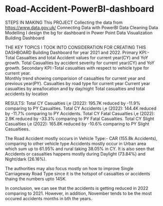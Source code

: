 # Road-Accident-PowerBI-dashboard

STEPS IN MAKING This PROJECT
Collecting the data from https://www.data.gov.uk/
Connecting Data with PowerBI
Data Cleaning 
Data Modelling
I design the bg for dashboard in Power Point
Data Visualization
Building Dashboard


THE KEY TOPICS I TOOK INTO CONSIDERATION FOR CREATING THIS DASHBOARD
Building Dashboard for year 2021 and 2022.
Primary KPI:- Total Casualties and total Accident values for current year(CY) and YoY growth.
              Total Casualties by accident severity for current year(CY) and YoY growth.
Secondary KPI:-Total casualties with respect to vehicle type for current year.   
               Monthly trend showing comparision of casualties for current year and previous year(PY).
Casualties by road type for current year
Current year casualties by area/location and by day/night
Total casualties and total accidents by location    


RESULTS:
Total CY Casualties i,e (2022): 195.7K reduced by -11.9% comparing to PY Casualties.
Total CY Accidents i,e (2022): 144.4K reduced by -11.7% comparing to PY Accidents.
Total CY Fatal Casualties i,e (2022): 2.9K reduced by -33.3% comparing to PY Fatal Casualties.
Total CY Slight Casualties i,e (2022): 165.8K reduced by -10.6% comparing to PY Slight Casualtiees.

The Road Accident mostly occurs in Vehicle Type:- CAR (155.8k Accidents), comparing to other vehicle type
Accidents mostly occur in Urban area which sum up to 61.95% and rural taking 38.05% in CY.
It is also seen that Accidents or casualties happens mostly during Daylight (73.84%) and Night/dark (26.16%).


The authorities may also focus mostly on how to improve Single Carriageway Road Type since it is the hotspot of casualties or accidents thaing the numbers upto 145K. 

In conclusion, we can see that the accidents is getting reduced in 2022 comparing to 2021. However, in addition, November tends to be the most occured accidents months in bth the years. 










